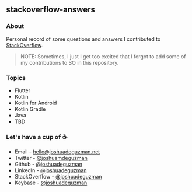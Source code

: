 ## stackoverflow-answers

### About

Personal record of some questions and answers I contributed to [StackOverflow](https://stackoverflow.com).

> NOTE: Sometimes, I just I get too excited that I forgot to add some of my contributions to SO in this repository.

### Topics

- Flutter
- Kotlin
- Kotlin for Android
- Kotlin Gradle
- Java
- TBD

### Let's have a cup of ☕ 

- Email - [hello@joshuadeguzman.net](mailto:hello@joshaudeguzman.net)
- Twitter - [@joshuamdeguzman](https://twitter.com/joshuamdeguzman)
- Github - [@joshuadeguzman](https://github.com/joshuadeguzman)
- LinkedIn - [@joshuadeguzman](https://linkedin.com/in/joshuadeguzman)
- StackOverflow - [@joshuadeguzman](https://stackoverflow.com/users/10942908/joshua-de-guzman)
- Keybase - [@joshuadeguzman](https://keybase.io/joshuadeguzman)



